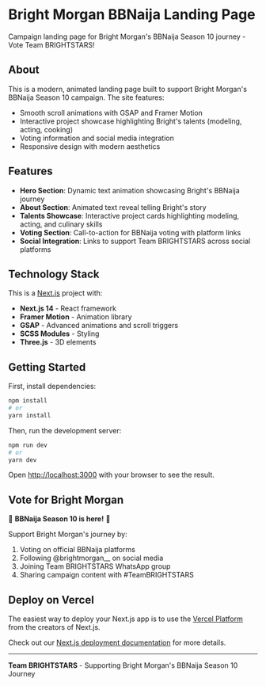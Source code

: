 # Bright Morgan BBNaija Landing Page

Campaign landing page for Bright Morgan's BBNaija Season 10 journey - Vote Team BRIGHTSTARS!

## About

This is a modern, animated landing page built to support Bright Morgan's BBNaija Season 10 campaign. The site features:

- Smooth scroll animations with GSAP and Framer Motion
- Interactive project showcase highlighting Bright's talents (modeling, acting, cooking)
- Voting information and social media integration
- Responsive design with modern aesthetics

## Features

- **Hero Section**: Dynamic text animation showcasing Bright's BBNaija journey
- **About Section**: Animated text reveal telling Bright's story
- **Talents Showcase**: Interactive project cards highlighting modeling, acting, and culinary skills  
- **Voting Section**: Call-to-action for BBNaija voting with platform links
- **Social Integration**: Links to support Team BRIGHTSTARS across social platforms

## Technology Stack

This is a [Next.js](https://nextjs.org/) project with:

- **Next.js 14** - React framework
- **Framer Motion** - Animation library
- **GSAP** - Advanced animations and scroll triggers
- **SCSS Modules** - Styling
- **Three.js** - 3D elements

## Getting Started

First, install dependencies:

```bash
npm install
# or
yarn install
```

Then, run the development server:

```bash
npm run dev
# or
yarn dev
```

Open [http://localhost:3000](http://localhost:3000) with your browser to see the result.

## Vote for Bright Morgan

🌟 **BBNaija Season 10 is here!** 🌟

Support Bright Morgan's journey by:
1. Voting on official BBNaija platforms
2. Following @brightmorgan__ on social media
3. Joining Team BRIGHTSTARS WhatsApp group
4. Sharing campaign content with #TeamBRIGHTSTARS

## Deploy on Vercel

The easiest way to deploy your Next.js app is to use the [Vercel Platform](https://vercel.com/new?utm_medium=default-template&filter=next.js&utm_source=create-next-app&utm_campaign=create-next-app-readme) from the creators of Next.js.

Check out our [Next.js deployment documentation](https://nextjs.org/docs/deployment) for more details.

---

**Team BRIGHTSTARS** - Supporting Bright Morgan's BBNaija Season 10 Journey
